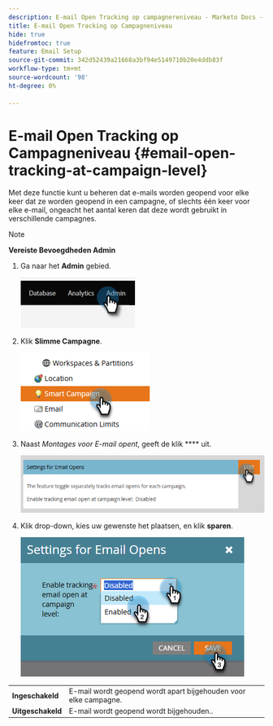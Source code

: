 ```yaml
---
description: E-mail Open Tracking op campagnereniveau - Marketo Docs - Productdocumentatie
title: E-mail Open Tracking op Campagneniveau
hide: true
hidefromtoc: true
feature: Email Setup
source-git-commit: 342d52439a21668a3bf94e5149710b20e4ddb83f
workflow-type: tm+mt
source-wordcount: '98'
ht-degree: 0%

---
```


# E-mail Open Tracking op Campagneniveau {#email-open-tracking-at-campaign-level}

Met deze functie kunt u beheren dat e-mails worden geopend voor elke keer dat ze worden geopend in een campagne, of slechts één keer voor elke e-mail, ongeacht het aantal keren dat deze wordt gebruikt in verschillende campagnes.

>[!NOTE]
>
>**Vereiste Bevoegdheden Admin**

1. Ga naar het **Admin** gebied.

   ![](assets/email-open-tracking-at-campaign-level-1.png)

1. Klik **Slimme Campagne**.

   ![](assets/email-open-tracking-at-campaign-level-2.png)

1. Naast _Montages voor E-mail opent_, geeft de klik **** uit.

   ![](assets/email-open-tracking-at-campaign-level-3.png)

1. Klik drop-down, kies uw gewenste het plaatsen, en klik **sparen**.

   ![](assets/email-open-tracking-at-campaign-level-4.png)

<table><tbody>
  <tr>
    <td><b>Ingeschakeld</b></td>
    <td>E-mail wordt geopend wordt apart bijgehouden voor elke campagne.</td>
  </tr>
  <tr>
    <td><b>Uitgeschakeld</b></td>
    <td>E-mail wordt geopend wordt bijgehouden..</td>
  </tr>
</tbody>
</table>
